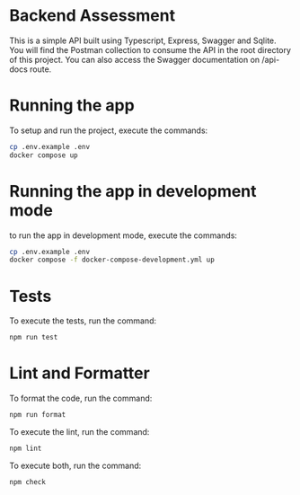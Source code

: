 # Backend Assessment

This is a simple API built using Typescript, Express, Swagger and Sqlite.
You will find the Postman collection to consume the API in the root directory of this project.
You can also access the Swagger documentation on /api-docs route.

# Running the app

To setup and run the project, execute the commands:
```bash
cp .env.example .env
docker compose up
```
# Running the app in development mode
to run the app in development mode, execute the commands: 
```bash
cp .env.example .env
docker compose -f docker-compose-development.yml up 
```

# Tests

To execute the tests, run the command:
```bash
npm run test
```

# Lint and Formatter

To format the code, run the command:

```bash
npm run format
```

To execute the lint, run the command:

```bash
npm lint
```


To execute both, run the command:

```bash
npm check
```
